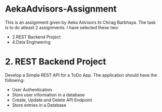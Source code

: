 # AekaAdvisors-Assignment
This is an assignment given by Aeka Advisors to Chirag Barbhaya. The task is to do atleast 2 assignments.
I have selected these two:
- 2.REST Backend Project
- 4.Data Engineering

# 2. REST Backend Project
Develop a Simple REST API for a ToDo App. The application should have the following:
- User Authentication
- Store user information in a database
- Create, Update and Delete API Endpoint
- Store entries in a Database
  
